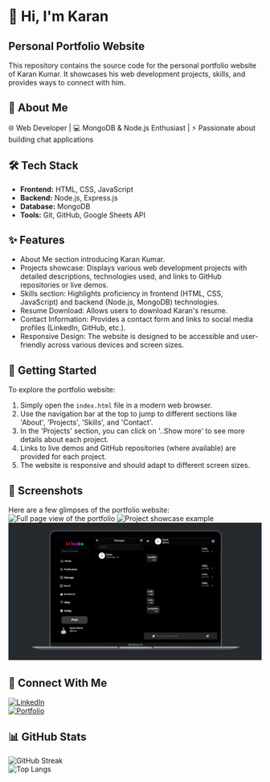 # 👋 Hi, I'm Karan  

## Personal Portfolio Website
This repository contains the source code for the personal portfolio website of Karan Kumar. It showcases his web development projects, skills, and provides ways to connect with him.

## 🚀 About Me  
🌐 Web Developer | 💻 MongoDB & Node.js Enthusiast | ⚡ Passionate about building chat applications  

## 🛠 Tech Stack  
- **Frontend:** HTML, CSS, JavaScript  
- **Backend:** Node.js, Express.js  
- **Database:** MongoDB  
- **Tools:** Git, GitHub, Google Sheets API  

## ✨ Features
- About Me section introducing Karan Kumar.
- Projects showcase: Displays various web development projects with detailed descriptions, technologies used, and links to GitHub repositories or live demos.
- Skills section: Highlights proficiency in frontend (HTML, CSS, JavaScript) and backend (Node.js, MongoDB) technologies.
- Resume Download: Allows users to download Karan's resume.
- Contact Information: Provides a contact form and links to social media profiles (LinkedIn, GitHub, etc.).
- Responsive Design: The website is designed to be accessible and user-friendly across various devices and screen sizes.

## 🚀 Getting Started
To explore the portfolio website:
1.  Simply open the `index.html` file in a modern web browser.
2.  Use the navigation bar at the top to jump to different sections like 'About', 'Projects', 'Skills', and 'Contact'.
3.  In the 'Projects' section, you can click on '..Show more' to see more details about each project.
4.  Links to live demos and GitHub repositories (where available) are provided for each project.
5.  The website is responsive and should adapt to different screen sizes.

## 📸 Screenshots
Here are a few glimpses of the portfolio website:
![Full page view of the portfolio](./image/Screenshot%202025-02-03%20185655.png)
![Project showcase example](./image/product_show.png)
![Chat application project example](./image/d_chat.png)

## 🔗 Connect With Me  
[![LinkedIn](https://img.shields.io/badge/LinkedIn-0A66C2?style=for-the-badge&logo=linkedin&logoColor=white)](https://www.linkedin.com/in/karan-kumar-306a27273/)  
[![Portfolio](https://img.shields.io/badge/Portfolio-000?style=for-the-badge&logo=vercel&logoColor=white)](https://karan-k-code.github.io/portfolio/)  

## 📊 GitHub Stats  
![GitHub Streak](https://streak-stats.demolab.com/?user=karan-k-code&theme=dark)  
![Top Langs](https://github-readme-stats.vercel.app/api/top-langs/?username=karan-k-code&layout=compact&theme=dark)  
